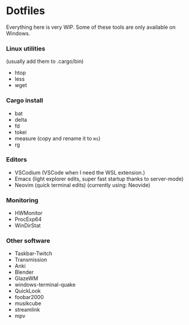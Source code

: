 # Dotfiles

Everything here is very WIP.
Some of these tools are only available on Windows.

### Linux utilities

(usually add them to .cargo/bin)

- htop
- less
- wget

### Cargo install

- bat
- delta
- fd
- tokei
- measure (copy and rename it to `ms`)
- rg

### Editors

- VSCodium (VSCode when I need the WSL extension.)
- Emacs (light explorer edits, super fast startup thanks to server-mode)
- Neovim (quick terminal edits) (currently using: Neovide)

### Monitoring

- HWMonitor
- ProcExp64
- WinDirStat

### Other software

- Taskbar-Twitch
- Transmission
- Anki
- Blender
- GlazeWM
- windows-terminal-quake
- QuickLook
- foobar2000
- musikcube
- streamlink
- mpv
